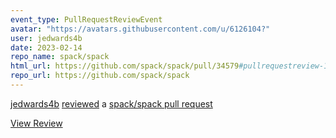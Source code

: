 ```yaml
---
event_type: PullRequestReviewEvent
avatar: "https://avatars.githubusercontent.com/u/6126104?"
user: jedwards4b
date: 2023-02-14
repo_name: spack/spack
html_url: https://github.com/spack/spack/pull/34579#pullrequestreview-1221455000
repo_url: https://github.com/spack/spack
---
```


<a href='https://github.com/jedwards4b' target='_blank'>jedwards4b</a> <a href='https://github.com/spack/spack/pull/34579#pullrequestreview-1221455000' target='_blank'>reviewed</a> a <a href='https://github.com/spack/spack/pull/34579' target='_blank'>spack/spack pull request</a>

<small></small>

<a href='https://github.com/spack/spack/pull/34579#pullrequestreview-1221455000' target='_blank'>View Review</a>